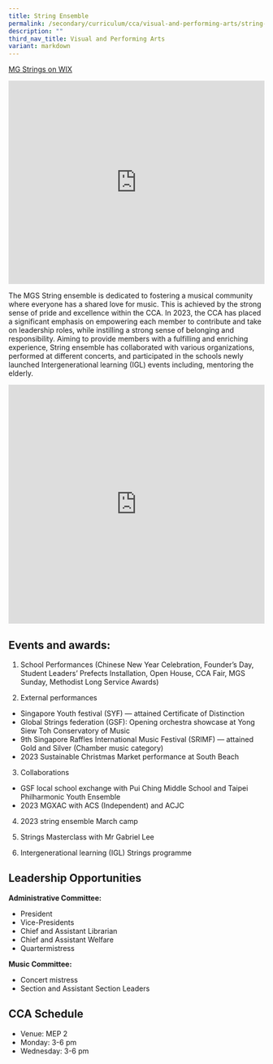 ```yaml
---
title: String Ensemble
permalink: /secondary/curriculum/cca/visual-and-performing-arts/string-ensemble/
description: ""
third_nav_title: Visual and Performing Arts
variant: markdown
---
```

[MG Strings on WIX](https://mgstringsofficial.wixsite.com/website-2)

<div style="width:100%; height:400px">
  <iframe class="ive_eobj_center" allowfullscreen="" frameborder="0" src="https://www.youtube.com/embed/isq_j2oQ5iU" height="100%" width="100%">
  </iframe>
</div>

The MGS String ensemble is dedicated to fostering a musical community where everyone has a shared love for music. This is achieved by the strong sense of pride and excellence within the CCA. In 2023, the CCA has placed a significant emphasis on empowering each member to contribute and take on leadership roles, while instilling a strong sense of belonging and responsibility. Aiming to provide members with a fulfilling and enriching experience, String ensemble has collaborated with various organizations, performed at different concerts, and participated in the schools newly launched Intergenerational learning (IGL) events including, mentoring the elderly.  

<div style="width:100%; height:470px">
	<iframe src="https://docs.google.com/presentation/d/e/2PACX-1vQV4tzHzwfrs1lYGUD2Bg8VUoMxajiZDWzNPu55Tdpqu0Ty2u9CGUbKYx39IC3av9yE20majsmKTdhd/embed?start=true&amp;loop=true&amp;delayms=3000" frameborder="0" width="100%" height="100%" allowfullscreen="true"></iframe>
</div>

## Events and awards: 

1. School Performances (Chinese New Year Celebration, Founder’s Day, Student Leaders’ Prefects Installation, Open House, CCA Fair, MGS Sunday, Methodist Long Service Awards)

2. External performances 
* Singapore Youth festival (SYF) — attained Certificate of Distinction 
* Global Strings federation (GSF): Opening orchestra showcase at Yong Siew Toh Conservatory of Music
* 9th Singapore Raffles International Music Festival (SRIMF) — attained Gold and Silver (Chamber music category) 
* 2023 Sustainable Christmas Market performance at South Beach 

3. Collaborations 
* GSF local school exchange with Pui Ching Middle School and Taipei Philharmonic Youth Ensemble 
* 2023 MGXAC with ACS (Independent) and ACJC

4. 2023 string ensemble March camp 

5. Strings Masterclass with Mr Gabriel Lee 

6. Intergenerational learning (IGL) Strings programme 


## Leadership Opportunities

**Administrative Committee:**
- President
- Vice-Presidents
- Chief and Assistant Librarian
- Chief and Assistant Welfare
- Quartermistress

**Music Committee:**
- Concert mistress
- Section and Assistant Section Leaders

## CCA Schedule
* Venue: MEP 2
* Monday: 3-6 pm
* Wednesday: 3-6 pm